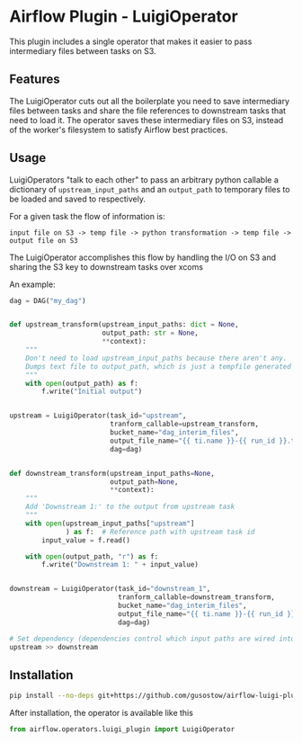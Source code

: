 # Airflow Plugin - LuigiOperator

This plugin includes a single operator that makes it easier to pass intermediary files between tasks on S3.

## Features

The LuigiOperator cuts out all the boilerplate you need to save intermediary files between tasks and share the file references to downstream tasks that need to load it. The operator saves these intermediary files on S3, instead of the worker's filesystem to satisfy Airflow best practices. 

## Usage

LuigiOperators "talk to each other" to pass an arbitrary python callable a dictionary of `upstream_input_paths` and an `output_path` to temporary files to be loaded and saved to respectively.

For a given task the flow of information is:
```
input file on S3 -> temp file -> python transformation -> temp file -> output file on S3
```

The LuigiOperator accomplishes this flow by handling the I/O on S3 and sharing the S3 key to downstream tasks over xcoms

An example:
```python
dag = DAG("my_dag")


def upstream_transform(upstream_input_paths: dict = None,
                       output_path: str = None,
                       **context):
    """
    Don't need to load upstream_input_paths because there aren't any.
    Dumps text file to output_path, which is just a tempfile generated by the LuigiOperator
    """
    with open(output_path) as f:
        f.write("Initial output")


upstream = LuigiOperator(task_id="upstream",
                         tranform_callable=upstream_transform,
                         bucket_name="dag_interim_files",
                         output_file_name="{{ ti.name }}-{{ run_id }}.txt",
                         dag=dag)


def downstream_transform(upstream_input_paths=None,
                         output_path=None,
                         **context):
    """
    Add 'Downstream 1:' to the output from upstream task
    """
    with open(upstream_input_paths["upstream"]
              ) as f:  # Reference path with upstream task id
        input_value = f.read()

    with open(output_path, "r") as f:
        f.write("Downstream 1: " + input_value)


downstream = LuigiOperator(task_id="downstream_1",
                           tranform_callable=downstream_transform,
                           bucket_name="dag_interim_files",
                           output_file_name="{{ ti.name }}-{{ run_id }}.txt",
                           dag=dag)

# Set dependency (dependencies control which input paths are wired into a task)
upstream >> downstream
```

## Installation

```bash
pip install --no-deps git+https://github.com/gusostow/airflow-luigi-plugin
```

After installation, the operator is available like this
```python
from airflow.operators.luigi_plugin import LuigiOperator
```
